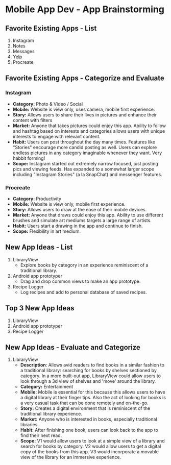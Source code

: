 Mobile App Dev - App Brainstorming
===

## Favorite Existing Apps - List
1. Instagram
1. Notes
1. Messages
1. Yelp
1. Procreate

## Favorite Existing Apps - Categorize and Evaluate
### Instagram
   - **Category:** Photo & Video / Social 
   - **Mobile:** Website is view only, uses camera, mobile first experience.
   - **Story:** Allows users to share their lives in pictures and enhance their content with filters
   - **Market:** Anyone that takes pictures could enjoy this app. Ability to follow and hashtag based on interests and categories allows users with unique interests to engage with relevant content.
   - **Habit:** Users can post throughout the day many times. Features like "Stories" encourage more candid posting as well. Users can explore endless pictures in any category imaginable whenever they want. Very habbit forming!
   - **Scope:** Instagram started out extremely narrow focused, just posting pics and viewing feeds. Has expanded to a somewhat larger scope including "Instagram Stories" (a la SnapChat) and messenger features. 
### Procreate
   - **Category:** Productivity 
   - **Mobile:** Website is view only, mobile first experience.
   - **Story:** Allows users to draw at the ease of their mobile devices.
   - **Market:** Anyone that draws could enjoy this app. Ability to use different brushes and simulate art mediums targets a large range of artists.
   - **Habit:** Users start a drawing in the app and continue to finish. 
   - **Scope:** Flexibility in art medium. 

## New App Ideas - List
1. LibraryView
   - Explore books by category in an experience reminiscent of a traditional library.
1. Android app prototyper
    - Drag and drop common views to make an app prototype.
1. Recipe Logger
    - Log recipes and add to personal database of saved recipes.

## Top 3 New App Ideas
1. LibraryView
1. Android app prototyper
1. Recipe Logger

## New App Ideas - Evaluate and Categorize
1. LibraryView
   - **Description**: Allows avid readers to find books in a similar fashion to a traditional library: searching for books by shelves sectioned by category. In a more built-out app, LibraryView could allow users to look through a 3d view of shelves and 'move' around the library. 
   - **Category:** Entertainment
   - **Mobile:** Mobile is essential for this because this allows users to have a digital library at their finger tips. Also the act of looking for books is a very casual task that can be done remotely and on-the-go.
   - **Story:** Creates a digital environment that is reminiscent of the traditional library experience.
   - **Market:** Anyone who is interested in books, especially traditional libraries. 
   - **Habit:** After finishing one book, users can look back to the app to find their next read.
   - **Scope:** V1 would allow users to look at a simple view of a library and search for books by category. V2 would allow users to get a digital copy of the books from this app. V3 would incorporate a movable view of the library for an immersive experience.



